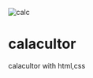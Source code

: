 ![calc](https://user-images.githubusercontent.com/81037527/230761733-2957abeb-1c48-4773-85ca-646ec9ae48e7.PNG)
# calacultor
calacultor with html,css
